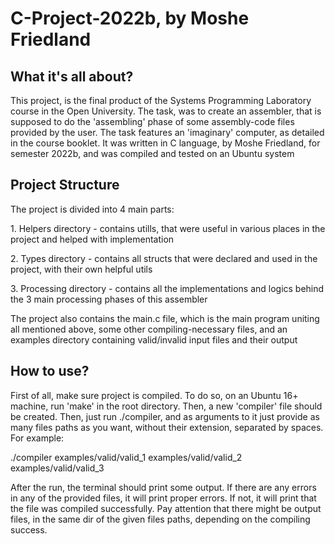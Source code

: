 <h1>C-Project-2022b, by Moshe Friedland</h1>
<h2>What it's all about?</h2>
<p>This project, is the final product of the Systems Programming Laboratory course in the Open University.
The task, was to create an assembler, that is supposed to do the 'assembling' phase of some assembly-code files
provided by the user. The task features an 'imaginary' computer, as detailed in the course booklet.
It was written in C language, by Moshe Friedland, for semester 2022b, and was compiled and tested on an Ubuntu system</p>

<h2>Project Structure</h2>
<p>The project is divided into 4 main parts:</p>
<p>1. Helpers directory - contains utills, that were useful in various places in the project and helped
with implementation</p>
<p>2. Types directory - contains all structs that were declared and used in the project, 
with their own helpful utils </p>
<p>3. Processing directory - contains all the implementations and logics behind the 3 main processing phases of this 
assembler 

The project also contains the main.c file, which is the main program uniting all mentioned above, some other 
compiling-necessary files, and an examples directory containing valid/invalid input files and their output 
</p>

<h2>How to use?</h2>
<p>First of all, make sure project is compiled. To do so, on an Ubuntu 16+ machine, 
run 'make' in the root directory. Then, a new 'compiler' file should be created.
Then, just run ./compiler, and as arguments to it just provide as many files paths as you want, without their extension,
separated by spaces.
For example:

./compiler examples/valid/valid_1 examples/valid/valid_2 examples/valid/valid_3</p>

After the run, the terminal should print some output. If there are any errors in any of the provided files,
it will print proper errors. If not, it will print that the file was compiled successfully.
Pay attention that there might be output files, in the same dir of the given files paths, depending on the compiling success.